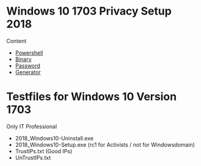 # Windows 10 1703 Privacy Setup 2018
Content
* [Powershell](https://github.com/hinzigers/Debloat-Windows-10)
* [Binary](#)
* [Password](http://hacker:matrix2021@matrixhacker.de/20171231_Komplexe-Passwoerter_KeePass2.pdf)
* [Generator](http://matrixhacker.de/pw-gen.zip)

# Testfiles for Windows 10 Version 1703
Only IT Professional
* 2018_Windows10-Uninstall.exe
* 2018_Windows10-Setup.exe (rc1 for Activists / not for Windowsdomain)
* TrustIPs.txt (Good IPs)
* UnTrustIPs.txt

